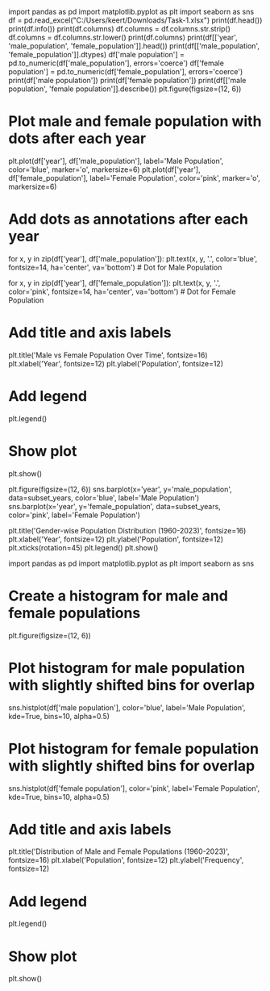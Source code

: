 import pandas as pd
import matplotlib.pyplot as plt
import seaborn as sns
df = pd.read_excel("C:/Users/keert/Downloads/Task-1.xlsx")
print(df.head())
print(df.info())
print(df.columns)
df.columns = df.columns.str.strip()
df.columns = df.columns.str.lower()
print(df.columns)
print(df[['year', 'male_population', 'female_population']].head())
print(df[['male_population', 'female_population']].dtypes)
df['male population'] = pd.to_numeric(df['male_population'], errors='coerce')
df['female population'] = pd.to_numeric(df['female_population'], errors='coerce')
print(df['male population'])
print(df['female population'])
print(df[['male population', 'female population']].describe())
plt.figure(figsize=(12, 6))

# Plot male and female population with dots after each year
plt.plot(df['year'], df['male_population'], label='Male Population', color='blue', marker='o', markersize=6)
plt.plot(df['year'], df['female_population'], label='Female Population', color='pink', marker='o', markersize=6)

# Add dots as annotations after each year
for x, y in zip(df['year'], df['male_population']):
    plt.text(x, y, '.', color='blue', fontsize=14, ha='center', va='bottom')  # Dot for Male Population

for x, y in zip(df['year'], df['female_population']):
    plt.text(x, y, '.', color='pink', fontsize=14, ha='center', va='bottom')  # Dot for Female Population

# Add title and axis labels
plt.title('Male vs Female Population Over Time', fontsize=16)
plt.xlabel('Year', fontsize=12)
plt.ylabel('Population', fontsize=12)

# Add legend
plt.legend()

# Show plot
plt.show()

plt.figure(figsize=(12, 6))
sns.barplot(x='year', y='male_population', data=subset_years, color='blue', label='Male Population')
sns.barplot(x='year', y='female_population', data=subset_years, color='pink', label='Female Population')

plt.title('Gender-wise Population Distribution (1960-2023)', fontsize=16)
plt.xlabel('Year', fontsize=12)
plt.ylabel('Population', fontsize=12)
plt.xticks(rotation=45)
plt.legend()
plt.show()

import pandas as pd
import matplotlib.pyplot as plt
import seaborn as sns

# Create a histogram for male and female populations
plt.figure(figsize=(12, 6))

# Plot histogram for male population with slightly shifted bins for overlap
sns.histplot(df['male population'], color='blue', label='Male Population', kde=True, bins=10, alpha=0.5)

# Plot histogram for female population with slightly shifted bins for overlap
sns.histplot(df['female population'], color='pink', label='Female Population', kde=True, bins=10, alpha=0.5)

# Add title and axis labels
plt.title('Distribution of Male and Female Populations (1960-2023)', fontsize=16)
plt.xlabel('Population', fontsize=12)
plt.ylabel('Frequency', fontsize=12)

# Add legend
plt.legend()

# Show plot
plt.show()

